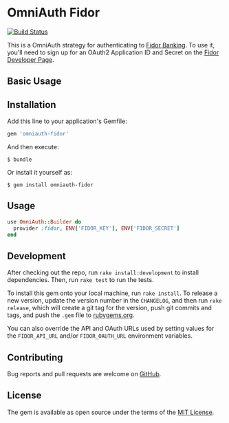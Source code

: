 # OmniAuth Fidor

[![Build Status](https://travis-ci.org/sgerrand/omniauth-fidor.svg?branch=master)](https://travis-ci.org/sgerrand/omniauth-fidor)

This is a OmniAuth strategy for authenticating to [Fidor
Banking][fidor-banking]. To use it, you'll need to sign up for an OAuth2
Application ID and Secret on the [Fidor Developer Page][fidor-developers].

[fidor-banking]: https://www.fidor.de/
[fidor-developers]: https://developer.fidor.de/

## Basic Usage

## Installation

Add this line to your application's Gemfile:

```ruby
gem 'omniauth-fidor'
```

And then execute:

    $ bundle

Or install it yourself as:

    $ gem install omniauth-fidor

## Usage

```ruby
use OmniAuth::Builder do
  provider :fidor, ENV['FIDOR_KEY'], ENV['FIDOR_SECRET']
end
```

## Development

After checking out the repo, run `rake install:development` to install
dependencies. Then, run `rake test` to run the tests.

To install this gem onto your local machine, run `rake install`. To release a
new version, update the version number in the `CHANGELOG`, and then run `rake
release`, which will create a git tag for the version, push git commits and
tags, and push the `.gem` file to [rubygems.org](https://rubygems.org).

You can also override the API and OAuth URLs used by setting values for the
`FIDOR_API_URL` and/or `FIDOR_OAUTH_URL` environment variables.

## Contributing

Bug reports and pull requests are welcome on [GitHub](https://github.com/sgerrand/omniauth-fidor).

## License

The gem is available as open source under the terms of the [MIT License](http://opensource.org/licenses/MIT).
